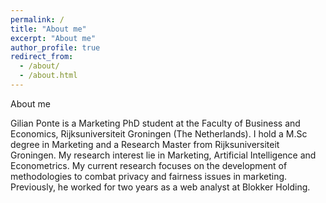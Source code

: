 ```yaml
---
permalink: /
title: "About me"
excerpt: "About me"
author_profile: true
redirect_from: 
  - /about/
  - /about.html
---
```


About me

Gilian Ponte is a Marketing PhD student at the Faculty of Business and Economics, Rijksuniversiteit Groningen (The Netherlands). I hold a M.Sc degree in Marketing and a Research Master from Rijksuniversiteit Groningen. My research interest lie in Marketing, Artificial Intelligence and Econometrics. My current research focuses on the development of methodologies to combat privacy and fairness issues in marketing. Previously, he worked for two years as a web analyst at Blokker Holding. 

